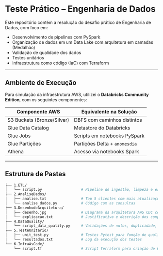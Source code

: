 # Teste Prático – Engenharia de Dados

Este repositório contém a resolução do desafio prático de Engenharia de Dados, com foco em:

- Desenvolvimento de pipelines com PySpark
- Organização de dados em um Data Lake com arquitetura em camadas (Medalhão)
- Validação de qualidade dos dados
- Testes unitários
- Infraestrutura como código (IaC) com Terraform

---

## Ambiente de Execução

Para simulação da infraestrutura AWS, utilizei o **Databricks Community Edition**, com os seguintes componentes:

| Componente AWS            | Equivalente na Solução             |
|---------------------------|-------------------------------------|
| S3 Buckets (Bronze/Silver)| DBFS com caminhos distintos         |
| Glue Data Catalog         | Metastore do Databricks             |
| Glue Jobs                 | Scripts em notebooks PySpark        |
| Glue Partições            | Partições Delta + `anomesdia`       |
| Athena                    | Acesso via notebooks Spark          |

---

## Estrutura de Pastas

```bash
├── 1.ETL/
│   └── script.py                  # Pipeline de ingestão, limpeza e escrita em Bronze/Silver
├── 2.AnaliseDados/
│   ├── analise.txt                # Top 5 clientes com mais atualizações + média de idade
│   └── analise_dados.py           # Código com as consultas
├── 3.DesenhodeArquitetura/
│   ├── desenho.jpg                # Diagrama da arquitetura AWS CDC com Data Lake
│   └── explicacao.txt             # Justificativa e descrição dos componentes usados
├── 4.DataQuality/
│   └── script_data_quality.py     # Validações de nulos, duplicidade, valores válidos
├── 5.TesteUnitario/
│   ├── unit_test.py               # Testes Pytest para função de qualidade dos dados
│   └── resultados.txt             # Log da execução dos testes
└── 6.InfraAsCode/
    └── script.tf                  # Script Terraform para criação de Glue Job
